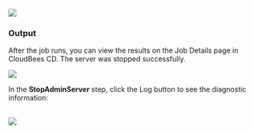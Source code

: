 <br />
<img src="../../plugins/EC-WebLogic/images/StopAdminServer/EC-WLSStopAdminServer2.png" />

<h3>Output</h3>
<p>After the job runs, you can view the results on the Job Details page in CloudBees CD. The server was stopped
successfully.</p>
<img src="../../plugins/EC-WebLogic/images/StopAdminServer/EC-WLSStopAdminServer3.png" />
<p>In the <b>StopAdminServer</b> step, click the Log button to see the diagnostic information:</p>
<br />
<img src="../../plugins/EC-WebLogic/images/StopAdminServer/EC-WLSStopAdminServer4.png" />
